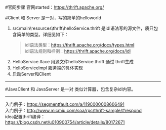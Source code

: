 #官网步骤
官网started：https://thrift.apache.org/

#Client 和 Server
是一对，写的简单的helloworld

1. src\main\resources\thrift\helloService.thrift 是idl语法写的源文件，质只包含简单的类型。详细见如下：
    > idl语法类型：https://thrift.apache.org/docs/types.html  
      idl语法规则和样例：https://thrift.apache.org/docs/idl
2. HelloService.Iface 用源文件helloService.thrift 通过 thrift生成  
3. HelloServiceImpl 服务端的具体实现
4. 启动Server和Client

---
#JavaClient 和 JavaServer 是一对
类似计算器，包含复杂idl内容。

---
入门例子：https://segmentfault.com/a/1190000008606491  
入门例子：http://www.micmiu.com/soa/rpc/thrift-sample/#respond  
idea配置thrift编译：https://blog.csdn.net/u010900754/article/details/80172671  